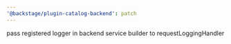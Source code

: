```yaml
---
'@backstage/plugin-catalog-backend': patch
---
```


pass registered logger in backend service builder to requestLoggingHandler
